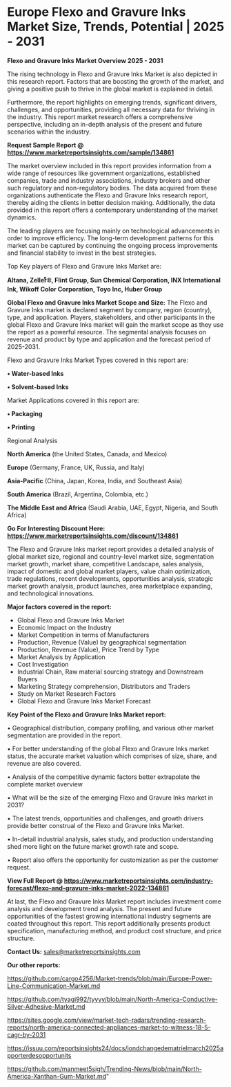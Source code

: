 # Europe Flexo and Gravure Inks Market Size, Trends, Potential | 2025 - 2031

<Strong> Flexo and Gravure Inks Market Overview 2025 - 2031</strong>

The rising technology in Flexo and Gravure Inks Market is also depicted in this research report. Factors that are boosting the growth of the market, and giving a positive push to thrive in the global market is explained in detail.

Furthermore, the report highlights on emerging trends, significant drivers, challenges, and opportunities, providing all necessary data for thriving in the industry. This report market research offers a comprehensive perspective, including an in-depth analysis of the present and future scenarios within the industry.

<strong>Request Sample Report @ <a href=https://www.marketreportsinsights.com/sample/134861>https://www.marketreportsinsights.com/sample/134861</a></strong>

The market overview included in this report provides information from a wide range of resources like government organizations, established companies, trade and industry associations, industry brokers and other such regulatory and non-regulatory bodies. The data acquired from these organizations authenticate the Flexo and Gravure Inks research report, thereby aiding the clients in better decision making. Additionally, the data provided in this report offers a contemporary understanding of the market dynamics.

The leading players are focusing mainly on technological advancements in order to improve efficiency. The long-term development patterns for this market can be captured by continuing the ongoing process improvements and financial stability to invest in the best strategies.

Top Key players of Flexo and Gravure Inks Market are:

<strong>Altana, Zellerᩧꖊ, Flint Group, Sun Chemical Corporation, INX International Ink, Wikoff Color Corporation, Toyo Inc, Huber Group</strong>

<strong><b>Global Flexo and Gravure Inks Market Scope and Size:</b></strong>
The Flexo and Gravure Inks market is declared segment by company, region (country), type, and application. Players, stakeholders, and other participants in the global Flexo and Gravure Inks market will gain the market scope as they use the report as a powerful resource. The segmental analysis focuses on revenue and product by type and application and the forecast period of 2025-2031.

Flexo and Gravure Inks Market Types covered in this report are:

<strong>• Water-based Inks

• Solvent-based Inks</strong>

Market Applications covered in this report are:

<strong>• Packaging

• Printing</strong> 

Regional Analysis

<strong>North America</strong> (the United States, Canada, and Mexico)

<strong>Europe</strong> (Germany, France, UK, Russia, and Italy)

<strong>Asia-Pacific</strong> (China, Japan, Korea, India, and Southeast Asia)

<strong>South America</strong> (Brazil, Argentina, Colombia, etc.)

<strong>The Middle East and Africa</strong> (Saudi Arabia, UAE, Egypt, Nigeria, and South Africa)

<strong>Go For Interesting Discount Here: <a href=https://www.marketreportsinsights.com/discount/134861>https://www.marketreportsinsights.com/discount/134861</a></strong>

The Flexo and Gravure Inks market report provides a detailed analysis of global market size, regional and country-level market size, segmentation market growth, market share, competitive Landscape, sales analysis, impact of domestic and global market players, value chain optimization, trade regulations, recent developments, opportunities analysis, strategic market growth analysis, product launches, area marketplace expanding, and technological innovations.

<strong><b>Major factors covered in the report:</b></strong>
<ul>
  <li>Global Flexo and Gravure Inks Market </li>
  <li>Economic Impact on the Industry</li>
  <li>Market Competition in terms of Manufacturers</li>
  <li>Production, Revenue (Value) by geographical segmentation</li>
  <li>Production, Revenue (Value), Price Trend by Type</li>
  <li>Market Analysis by Application</li>
  <li>Cost Investigation</li>
  <li>Industrial Chain, Raw material sourcing strategy and Downstream Buyers</li>
  <li>Marketing Strategy comprehension, Distributors and Traders</li>
  <li>Study on Market Research Factors</li>
  <li>Global Flexo and Gravure Inks Market Forecast</li>
</ul>

<strong><b>Key Point of the Flexo and Gravure Inks Market report:</b></strong>

• Geographical distribution, company profiling, and various other market segmentation are provided in the report.

• For better understanding of the global Flexo and Gravure Inks market status, the accurate market valuation which comprises of size, share, and revenue are also covered.

• Analysis of the competitive dynamic factors better extrapolate the complete market overview

• What will be the size of the emerging Flexo and Gravure Inks market in 2031?

• The latest trends, opportunities and challenges, and growth drivers provide better construal of the Flexo and Gravure Inks Market.

• In-detail industrial analysis, sales study, and production understanding shed more light on the future market growth rate and scope.

• Report also offers the opportunity for customization as per the customer request.

<strong><b>View Full Report @ <a href=https://www.marketreportsinsights.com/industry-forecast/flexo-and-gravure-inks-market-2022-134861>https://www.marketreportsinsights.com/industry-forecast/flexo-and-gravure-inks-market-2022-134861</a></b></strong>


At last, the Flexo and Gravure Inks Market report includes investment come analysis and development trend analysis. The present and future opportunities of the fastest growing international industry segments are coated throughout this report. This report additionally presents product specification, manufacturing method, and product cost structure, and price structure.

<strong>Contact Us:</strong>
sales@marketreportsinsights.com

<strong>Our other reports:</strong>

<a href=https://github.com/cargo4256/Market-trends/blob/main/Europe-Power-Line-Communication-Market.md>https://github.com/cargo4256/Market-trends/blob/main/Europe-Power-Line-Communication-Market.md</a>

<a href=https://github.com/tyagi992/tyyyy/blob/main/North-America-Conductive-Silver-Adhesive-Market.md>https://github.com/tyagi992/tyyyy/blob/main/North-America-Conductive-Silver-Adhesive-Market.md</a>

<a href=https://sites.google.com/view/market-tech-radars/trending-research-reports/north-america-connected-appliances-market-to-witness-18-5-cagr-by-2031>https://sites.google.com/view/market-tech-radars/trending-research-reports/north-america-connected-appliances-market-to-witness-18-5-cagr-by-2031</a>

<a href=https://issuu.com/reportsinsights24/docs/iondchangedematrielmarch2025apporterdesopportunits>https://issuu.com/reportsinsights24/docs/iondchangedematrielmarch2025apporterdesopportunits</a>

<a href=https://github.com/manmeet5sigh/Trending-News/blob/main/North-America-Xanthan-Gum-Market.md>https://github.com/manmeet5sigh/Trending-News/blob/main/North-America-Xanthan-Gum-Market.md</a>"
